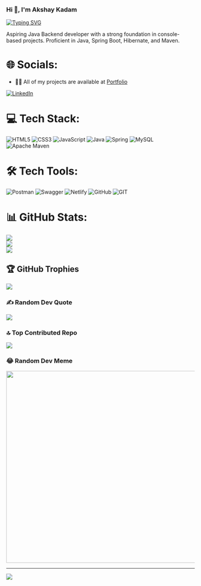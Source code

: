 ### Hi 👋, I'm Akshay Kadam

[![Typing SVG](https://readme-typing-svg.demolab.com?font=Fira+Code&weight=500&size=30&pause=1000&width=600&lines=Java+Backend+Developer;Full+Stack+Web+Developer)](https://git.io/typing-svg)

Aspiring Java Backend developer with a strong foundation in console-based projects. Proficient in Java, Spring Boot, Hibernate, and Maven.

# 🌐 Socials:
- 👨‍💻 All of my projects are available at [Portfolio](https://AK016.github.io/)



[![LinkedIn](https://img.shields.io/badge/LinkedIn-%230077B5.svg?logo=linkedin&logoColor=white)](https://www.linkedin.com/in/akshay-kadam-8444b81ab/) 

# 💻 Tech Stack:
![HTML5](https://img.shields.io/badge/html5-%23E34F26.svg?style=for-the-badge&logo=html5&logoColor=white)
![CSS3](https://img.shields.io/badge/css3-%231572B6.svg?style=for-the-badge&logo=css3&logoColor=white)
![JavaScript](https://img.shields.io/badge/javascript-%23323330.svg?style=for-the-badge&logo=javascript&logoColor=%23F7DF1E)
![Java](https://img.shields.io/badge/java-%23ED8B00.svg?style=for-the-badge&logo=java&logoColor=white) 
![Spring](https://img.shields.io/badge/spring-%236DB33F.svg?style=for-the-badge&logo=spring&logoColor=white)
![MySQL](https://img.shields.io/badge/mysql-%2300f.svg?style=for-the-badge&logo=mysql&logoColor=white) 
![Apache Maven](https://img.shields.io/badge/Apache%20Maven-C71A36?style=for-the-badge&logo=Apache%20Maven&logoColor=white) 

# 🛠️ Tech Tools:
![Postman](https://img.shields.io/badge/Postman-FF6C37?style=for-the-badge&logo=postman&logoColor=white)
![Swagger](https://img.shields.io/badge/-Swagger-%23Clojure?style=for-the-badge&logo=swagger&logoColor=white)
![Netlify](https://img.shields.io/badge/netlify-%23000000.svg?style=for-the-badge&logo=netlify&logoColor=#00C7B7)
![GitHub](https://img.shields.io/badge/GitHub-%23121011.svg?style=for-the-badge&logo=github&logoColor=white)
![GIT](https://img.shields.io/badge/Git-fc6d26?style=for-the-badge&logo=git&logoColor=white) 

# 📊 GitHub Stats:
![](https://github-readme-stats.vercel.app/api?username=ak016&theme=nord&hide_border=false&include_all_commits=false&count_private=false)<br/>
![](https://github-readme-streak-stats.herokuapp.com/?user=ak016&theme=nord&hide_border=false)<br/>
![](https://github-readme-stats.vercel.app/api/top-langs/?username=ak016&theme=nord&hide_border=false&include_all_commits=false&count_private=false&layout=compact)

## 🏆 GitHub Trophies
![](https://github-profile-trophy.vercel.app/?username=ak016&theme=nord&no-frame=false&no-bg=true&margin-w=4)

### ✍️ Random Dev Quote
![](https://quotes-github-readme.vercel.app/api?type=horizontal&theme=dark)

### 🔝 Top Contributed Repo
![](https://github-contributor-stats.vercel.app/api?username=ak016&limit=5&theme=dark&combine_all_yearly_contributions=true)

### 😂 Random Dev Meme
<img src="https://rm.up.railway.app/" width="512px"/>

---
[![](https://visitcount.itsvg.in/api?id=ak016&icon=0&color=0)](https://visitcount.itsvg.in)

<!-- Proudly created with GPRM ( https://gprm.itsvg.in ) -->
